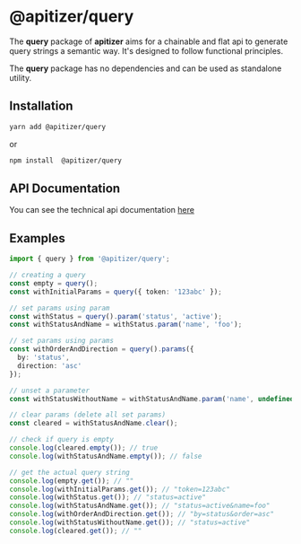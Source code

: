 # @apitizer/query <!-- omit in toc -->

The **query** package of **apitizer** aims for a chainable and flat api to generate query strings a semantic way.
It's designed to follow functional principles.

The **query** package has no dependencies and can be used as standalone utility.

## Installation <!-- omit in toc -->

```bash
yarn add @apitizer/query
```

or

```bash
npm install  @apitizer/query
```

## API Documentation

You can see the technical api documentation [here](./docs/README.md)

## Examples

```ts
import { query } from '@apitizer/query';

// creating a query
const empty = query();
const withInitialParams = query({ token: '123abc' });

// set params using param
const withStatus = query().param('status', 'active');
const withStatusAndName = withStatus.param('name', 'foo');

// set params using params
const withOrderAndDirection = query().params({
  by: 'status',
  direction: 'asc'
});

// unset a parameter
const withStatusWithoutName = withStatusAndName.param('name', undefined);

// clear params (delete all set params)
const cleared = withStatusAndName.clear();

// check if query is empty
console.log(cleared.empty()); // true
console.log(withStatusAndName.empty()); // false

// get the actual query string
console.log(empty.get()); // ""
console.log(withInitialParams.get()); // "token=123abc"
console.log(withStatus.get()); // "status=active"
console.log(withStatusAndName.get()); // "status=active&name=foo"
console.log(withOrderAndDirection.get()); // "by=status&order=asc"
console.log(withStatusWithoutName.get()); // "status=active"
console.log(cleared.get()); // ""
```
